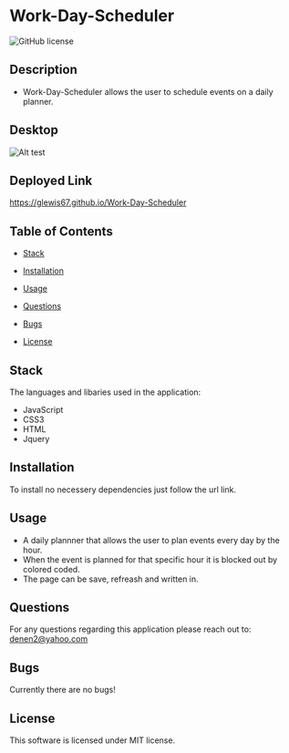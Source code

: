 # Work-Day-Scheduler 

![GitHub license](https://img.shields.io/badge/license-MIT-blue.svg)

## Description

* Work-Day-Scheduler allows the user to schedule events on a daily planner.

## Desktop

![Alt test](/images/.png)

## Deployed Link

https://glewis67.github.io/Work-Day-Scheduler

## Table of Contents

* [Stack](#stack)

* [Installation](#installation)

* [Usage](#usage)

* [Questions](#questions)

* [Bugs](#bugs)

* [License](#license)

## Stack

The languages and libaries used in the application:

- JavaScript
- CSS3
- HTML
- Jquery


## Installation

To install no necessery dependencies just follow the url link.

## Usage

* A daily plannner that allows the user to plan events every day by the hour.
* When the event is planned for that specific hour it is blocked out by colored coded.
* The page can  be save, refreash and written in.

## Questions

For any questions regarding this application please reach out to: denen2@yahoo.com

## Bugs

Currently there are no bugs!

## License

This software is licensed under MIT license.
